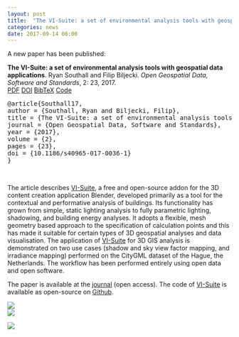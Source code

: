 ```yaml
---
layout: post
title:  "The VI-Suite: a set of environmental analysis tools with geospatial data applications"
categories: news
date: 2017-09-14 06:00
---
```


A new paper has been published:

<div class="filteredelement"><strong> The VI-Suite: a set of environmental analysis tools with geospatial data applications</strong>. Ryan Southall and Filip Biljecki. <em>Open Geospatial Data, Software and Standards</em>, 2: 23, 2017. <br /> <a href="https://opengeospatialdata.springeropen.com/track/pdf/10.1186/s40965-017-0036-1?site=opengeospatialdata.springeropen.com"><i class="fas fa-file-pdf"></i> PDF</a> <a href="http://doi.org/10.1186/s40965-017-0036-1"><i class="fas fa-external-link-alt"></i> DOI</a> <a href="#bibSouthall17" data-toggle="collapse"><i class="fas fa-caret-square-down"></i> BibTeX</a> <a href="https://github.com/rgsouthall/vi-suite04"><i class="fab fa-github"></i> Code</a> <div id="bibSouthall17" class="collapse" tabindex="-1"><pre class="bibtex">@article{Southall17,
author = {Southall, Ryan and Biljecki, Filip},
title = {The VI-Suite: a set of environmental analysis tools with geospatial data applications},
journal = {Open Geospatial Data, Software and Standards},
year = {2017},
volume = {2},
pages = {23},
doi = {10.1186/s40965-017-0036-1}
}</pre></div></div>

<br/>

The article describes <a href="http://arts.brighton.ac.uk/projects/vi-suite">VI-Suite</a>, a free and open-source addon for the 3D content creation application Blender, developed primarily as a tool for the contextual and performative analysis of buildings. Its functionality has grown from simple, static lighting analysis to fully parametric lighting, shadowing, and building energy analyses. It adopts a flexible, mesh geometry based approach to the specification of calculation points and this has made it suitable for certain types of 3D geospatial analyses and data visualisation.
The application of <a href="http://arts.brighton.ac.uk/projects/vi-suite">VI-Suite</a> for 3D GIS analysis is demonstrated on two use cases (shadow and sky view factor mapping, and irradiance mapping) performed on the CityGML dataset of the Hague, the Netherlands. The workflow has been performed entirely using open data and open software.
<br/>

The paper is available at the <a href="http://dx.doi.org/10.3390/ijgi6060158">journal</a> (open access). 
The code of <a href="http://arts.brighton.ac.uk/projects/vi-suite">VI-Suite</a> is available as open-source on <a href="https://github.com/rgsouthall/vi-suite04">Github</a>.<br/>

<img src="{{ site.baseurl }}/img/2017/visuite-0.png"/><br/>
<img src="{{ site.baseurl }}/img/2017/visuite-1.png"/><br/>



<a href="http://doi.org/10.1186/s40965-017-0036-1"><img src="{{ site.baseurl }}/img/2017/visuite-2.png"/></a><br/>
